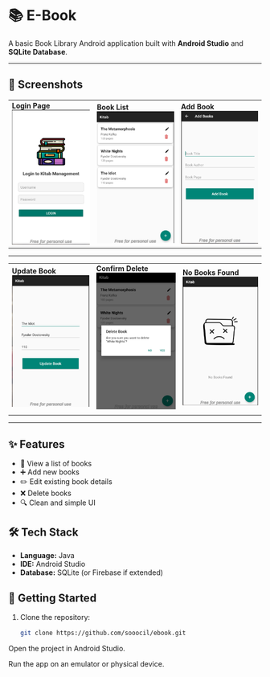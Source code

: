 # 📚 E-Book

A basic Book Library Android application built with **Android Studio** and **SQLite Database**.

<hr/>

## 📸 Screenshots


<table>
  <tr>
    <td><strong>Login Page</strong><br><img src="Public/loginPage.png" alt="Login Page" width="310"/></td>
    <td><strong>Book List</strong><br><img src="Public/bookLists.png" alt="Book List" width="310"/></td>
    <td><strong>Add Book</strong><br><img src="Public/addBook.png" alt="Add Book" width="310"/></td>
  </tr>
</table>
<hr/>
<table>
  <tr>
    <td><strong>Update Book</strong><br><img src="Public/updateBook.png" alt="Update Book" width="310"/></td>
    <td><strong>Confirm Delete</strong><br><img src="Public/confirmDelete.png" alt="Confirm Delete" width="310"/></td>
    <td><strong>No Books Found</strong><br><img src="Public/noBooksFound.png" alt="No Books Found" width="310"/></td>
  </tr>
  <tr>
    <td></td>
    <td></td>
    <td></td>
  </tr>
</table>

<hr/>


## ✨ Features

- 📖 View a list of books  
- ➕ Add new books  
- ✏️ Edit existing book details  
- ❌ Delete books  
- 🔍 Clean and simple UI

## 🛠 Tech Stack

- **Language:** Java  
- **IDE:** Android Studio  
- **Database:** SQLite (or Firebase if extended)

## 🚀 Getting Started

1. Clone the repository:
   ```bash
   git clone https://github.com/sooocil/ebook.git


Open the project in Android Studio.

Run the app on an emulator or physical device.





